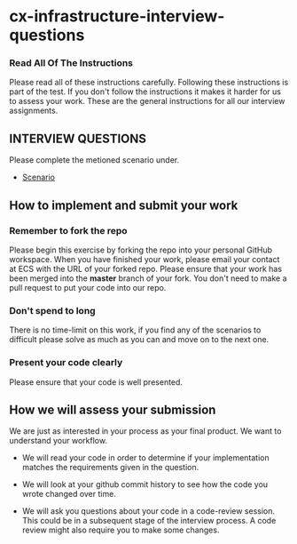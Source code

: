 # cx-infrastructure-interview-questions

### Read All Of The Instructions

Please read all of these instructions carefully. Following these instructions is part of the test. If you don't follow the instructions it makes it harder for us to assess your work. These are the general instructions for all our interview assignments.


## INTERVIEW QUESTIONS
  Please complete the metioned scenario under.
* [Scenario](Scenario/scenario.md)



## How to implement and submit your work

### Remember to fork the repo

Please begin this exercise by forking the repo into your personal GitHub workspace. When you have finished your work, please email your contact at ECS with the URL of your forked repo. Please ensure that your work has been merged into the **master** branch of your fork. You don't need to make a pull request to put your code into our repo.

### Don't spend to long

There is no time-limit on this work, if you find any of the scenarios to difficult please solve as much as you can and move on to the next one. 

### Present your code clearly

Please ensure that your code is well presented.

## How we will assess your submission

We are just as interested in your process as your final product. We want to understand your workflow.

* We will read your code in order to determine if your implementation matches the requirements given in the question.

* We will look at your github commit history to see how the code you wrote changed over time.

* We will ask you questions about your code in a code-review session. This could be in a subsequent stage of the interview process. A code review might also require you to make some changes.
